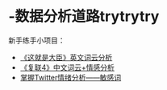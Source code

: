 # -数据分析道路trytrytry
新手练手小项目：<br>
* [《这就是大臣》英文词云分析](https://github.com/LuJIAYan/-trytrytry/blob/master/%E8%AF%8D%E4%BA%91/demo-python-wordcloud-master/.ipynb_checkpoints/wordcloud_en-checkpoint.ipynb)
* [《复联4》中文词云+情感分析](https://github.com/LuJIAYan/-trytrytry/blob/master/%E8%AF%8D%E4%BA%91/demo-python-wordcloud-master/.ipynb_checkpoints/text_Avengers-checkpoint.ipynb)
* [掌握Twitter情绪分析——敏感词](https://github.com/LuJIAYan/-trytrytry/blob/master/Twitter_NLP/Twitter_NLP.ipynb)
